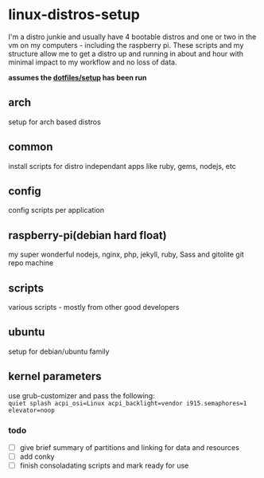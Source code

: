 linux-distros-setup
===================

I'm a distro junkie and usually have 4 bootable distros and one or two in the vm on my computers - including the raspberry pi. These scripts and my structure allow me to get a distro up and running in about and hour with minimal impact to my workflow and no loss of data. 

__assumes the [dotfiles/setup](https://github.com/rballen/dotfiles) has been run__

## arch
setup for arch based distros


    
## common
install scripts for distro independant apps like ruby, gems, nodejs, etc

## config
config scripts per application

## raspberry-pi(debian hard float)
my super wonderful nodejs, nginx, php, jekyll, ruby, Sass and gitolite git repo machine


## scripts
various scripts - mostly from other  good developers

## ubuntu
setup for debian/ubuntu family

## kernel parameters
use grub-customizer and pass the following:   
`quiet splash acpi_osi=Linux acpi_backlight=vendor i915.semaphores=1 elevator=noop`



### todo
- [ ] give brief summary of partitions and linking for data and resources
- [ ] add conky
- [ ] finish consoladating scripts and mark ready for use
